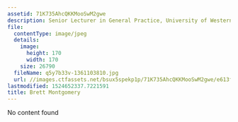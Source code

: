```yaml
---
assetid: 71K735AhcQKKMooSwM2gwe
description: Senior Lecturer in General Practice, University of Western Australia
file:
  contentType: image/jpeg
  details:
    image:
      height: 170
      width: 170
    size: 26790
  fileName: q5y7b33v-1361103810.jpg
  url: //images.ctfassets.net/bsux5spekp1p/71K735AhcQKKMooSwM2gwe/e613f3e3a8fb7f48e66024b3688301f3/q5y7b33v-1361103810.jpg
lastmodified: 1524652337.7221591
title: Brett Montgomery
---
```

No content found